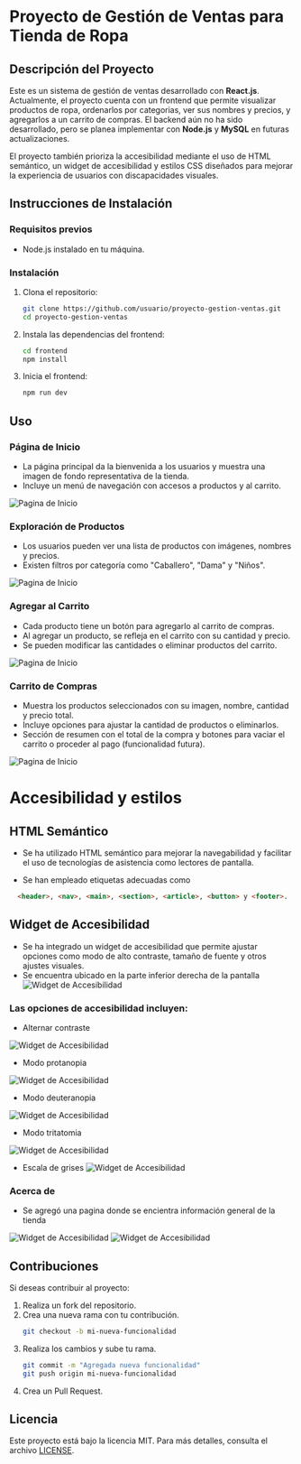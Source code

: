 # Proyecto de Gestión de Ventas para Tienda de Ropa

## Descripción del Proyecto
Este es un sistema de gestión de ventas desarrollado con **React.js**. Actualmente, el proyecto cuenta con un frontend que permite visualizar productos de ropa, ordenarlos por categorias, ver sus nombres y precios, y agregarlos a un carrito de compras. El backend aún no ha sido desarrollado, pero se planea implementar con **Node.js** y **MySQL** en futuras actualizaciones.

El proyecto también prioriza la accesibilidad mediante el uso de HTML semántico, un widget de accesibilidad y estilos CSS diseñados para mejorar la experiencia de usuarios con discapacidades visuales.

## Instrucciones de Instalación
### Requisitos previos
- Node.js instalado en tu máquina.

### Instalación
1. Clona el repositorio:
   ```sh
   git clone https://github.com/usuario/proyecto-gestion-ventas.git
   cd proyecto-gestion-ventas
   ```
2. Instala las dependencias del frontend:
   ```sh
   cd frontend
   npm install
   ```
3. Inicia el frontend:
   ```sh
   npm run dev
   ```

## Uso
### Página de Inicio
- La página principal da la bienvenida a los usuarios y muestra una imagen de fondo representativa de la tienda.
- Incluye un menú de navegación con accesos a productos y al carrito.

![Pagina de Inicio](/public/images-doc/home.jpg)

### Exploración de Productos
- Los usuarios pueden ver una lista de productos con imágenes, nombres y precios.
- Existen filtros por categoría como "Caballero", "Dama" y "Niños".

![Pagina de Inicio](/public/images-doc/products.jpg)


### Agregar al Carrito
- Cada producto tiene un botón para agregarlo al carrito de compras.
- Al agregar un producto, se refleja en el carrito con su cantidad y precio.
- Se pueden modificar las cantidades o eliminar productos del carrito.

![Pagina de Inicio](/public/images-doc/productCard.jpg)

### Carrito de Compras
- Muestra los productos seleccionados con su imagen, nombre, cantidad y precio total.
- Incluye opciones para ajustar la cantidad de productos o eliminarlos.
- Sección de resumen con el total de la compra y botones para vaciar el carrito o proceder al pago (funcionalidad futura).

![Pagina de Inicio](/public/images-doc/cart.jpg)


# Accesibilidad y estilos
## HTML Semántico
- Se ha utilizado HTML semántico para mejorar la navegabilidad y facilitar el uso de tecnologías de asistencia como lectores de pantalla.

- Se han empleado etiquetas adecuadas como 
```html
  <header>, <nav>, <main>, <section>, <article>, <button> y <footer>.
```
## Widget de Accesibilidad
- Se ha integrado un widget de accesibilidad que permite ajustar opciones como modo de alto contraste, tamaño de fuente y otros ajustes visuales.
- Se encuentra ubicado en la parte inferior derecha de la pantalla
![Widget de Accesibilidad](/public/images-doc/widget.jpg)

### Las opciones de accesibilidad incluyen:
  - Alternar contraste
  
![Widget de Accesibilidad](/public/images-doc/contraste.jpg)

  - Modo protanopia

![Widget de Accesibilidad](/public/images-doc/protanopia.jpg)

  - Modo deuteranopia

![Widget de Accesibilidad](/public/images-doc/deuteranopia.jpg)

  - Modo tritatomia

![Widget de Accesibilidad](/public/images-doc/tritanopia.jpg)

  - Escala de grises
![Widget de Accesibilidad](/public/images-doc/grises.jpg)

### Acerca de
- Se agregó una pagina donde se encientra información general de la tienda

![Widget de Accesibilidad](/public/images-doc/about1.jpg)
![Widget de Accesibilidad](/public/images-doc/about2.jpg)


  
## Contribuciones
Si deseas contribuir al proyecto:
1. Realiza un fork del repositorio.
2. Crea una nueva rama con tu contribución.
   ```sh
   git checkout -b mi-nueva-funcionalidad
   ```
3. Realiza los cambios y sube tu rama.
   ```sh
   git commit -m "Agregada nueva funcionalidad"
   git push origin mi-nueva-funcionalidad
   ```
4. Crea un Pull Request.

## Licencia

Este proyecto está bajo la licencia MIT. Para más detalles, consulta el archivo [LICENSE](./LICENSE).